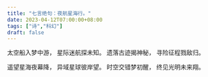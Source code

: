 ```yaml
---
title: "七言绝句：夜航星海行。"
date: 2023-04-12T07:00:00+08:00
tags: ["诗","科幻"]
draft: false
---
```


太空船入梦中游，
星际迷航探未知。
遗落古迹揭神秘，
寻险征程戮敌归。

遥望星海夜幕降，
异域星球彼岸望。
时空交错梦初醒，
终见光明未来翔。